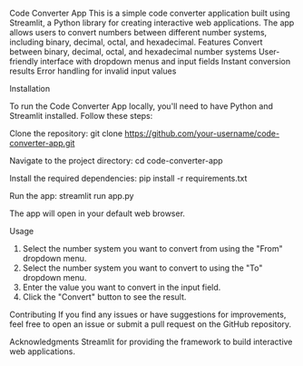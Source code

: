 Code Converter App
This is a simple code converter application built using Streamlit, a Python library for creating interactive web applications. The app allows users to convert numbers between different number systems, including binary, decimal, octal, and hexadecimal.
Features
Convert between binary, decimal, octal, and hexadecimal number systems
User-friendly interface with dropdown menus and input fields
Instant conversion results
Error handling for invalid input values

Installation

To run the Code Converter App locally, you'll need to have Python and Streamlit installed. Follow these steps:

Clone the repository:
  git clone https://github.com/your-username/code-converter-app.git

Navigate to the project directory:
  cd code-converter-app

Install the required dependencies:
  pip install -r requirements.txt

Run the app:
  streamlit run app.py

The app will open in your default web browser.

Usage
  1. Select the number system you want to convert from using the "From" dropdown menu.
  2. Select the number system you want to convert to using the "To" dropdown menu.
  3. Enter the value you want to convert in the input field.
  4. Click the "Convert" button to see the result.

Contributing
If you find any issues or have suggestions for improvements, feel free to open an issue or submit
a pull request on the GitHub repository.

Acknowledgments
Streamlit for providing the framework to build interactive web applications.
